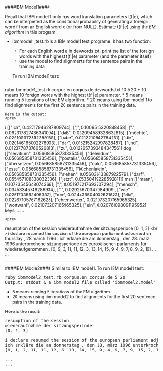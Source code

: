 ####IBM Model1####

Recall that IBM model 1 only has word translation parameters t(f|e), which can be interpreted as the conditional probability of generating a foreign word f from an English word e (or from NULL). Estimate t(f |e) using the *EM algorithm* in this program.

* ibmmodel1_test.rb is a IBM model1 test programe. It has two function:
	* For each English word e in devwords.txt, print the list of the foreign words with the highest t(f |e) parameter (and the parameter itself)
	* use the model to find alignments for the sentence pairs in the training data
	
	
	To run IBM model1 test:
	<pre>
ruby ibmmode1_test.rb corpus.en corpus.de devwords.txt 10 5 20</pre>
	* 10 means 10 foreign words with the highest t(f |e) parameter.
  	* 5 means running 5 iterations of the EM algorithm.
  	* 20 means using ibm model 1 to find alignments for the first 20 sentence pairs in the training data.
  	
  	Here is the output:
	<pre>
i
[["ich", 0.42717946287809744], [",", 0.1009515320848458], [".", 0.062317827436341094], ["da&szlig;", 0.032094589328632815], ["m&ouml;chte", 0.029105372852299135], ["habe", 0.0212210942784231], ["die", 0.020146165002278903], ["der", 0.015215242997828487], ["und", 0.012377873760526813], ["zu", 0.012265739348434756]]
dog
[["servitium", 0.056685858731335456], ["delendum", 0.056685858731335456], ["postalis", 0.056685858731335456], ["&uuml;bersetzen", 0.056685858731335456], ["cato", 0.056685858731335456], ["esse", 0.056685858731335456], ["k&uuml;chenlatein", 0.056685858731335456], ["stehen", 0.05603613387922579], ["darf", 0.055457108838032336], ["jetzt", 0.05350419228592811]]
man
[["mann", 0.10723545648074366], [",", 0.051972217693707294], ["mensch", 0.03453345746286934], [".", 0.02925670347084909], ["wie", 0.0251793583495383], ["der", 0.024438504902521623], ["die", 0.02267105767162628], ["ehrenwerter", 0.021073207165965325], ["wortwahl", 0.021073207165965325], ["ein", 0.020761098091195952]]
keys
...
...
</pre>
	
	<pre>
resumption of the session
wiederaufnahme der sitzungsperiode 
[0, 1, 3]
<br \>i declare resumed the session of the european parliament adjourned on thursday , 28 march 1996 .
ich erkl&auml;re die am donnerstag , den 28. m&auml;rz 1996 unterbrochene sitzungsperiode des europ&auml;ischen parlaments f&uuml;r wiederaufgenommen . 
[0, 9, 3, 11, 11, 12, 3, 13, 14, 15, 9, 4, 9, 7, 8, 9, 2, 16]
...
...
</pre>

---
####IBM Modle2####
Similar to IBM model1. To run IBM model1 test:
<pre>ruby ibmmodel2_test.rb corpus.en corpus.de 5 20
Output: stdout & a ibm model2 file called "ibmmodel2.model"</pre>

  * 5 means running 5 iterations of the EM algorithm.
  * 20 means using ibm model2 to find alignments for the first 20 sentence pairs in the training data.

Here is the result:
<pre>
resumption of the session  
wiederaufnahme der sitzungsperiode 
[0, 2, 3]

i declare resumed the session of the european parliament adjourned on thursday , 28 march 1996 .  
ich erkl&auml;re die am donnerstag , den 28. m&auml;rz 1996 unterbrochene sitzungsperiode des europ&auml;ischen parlaments f&uuml;r wiederaufgenommen . 
[0, 1, 2, 11, 11, 12, 6, 13, 14, 15, 9, 4, 9, 7, 9, 15, 2, 16]

...
...
</pre>